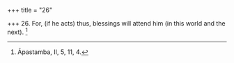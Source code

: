 +++
title = "26"

+++
26. For, (if he acts) thus, blessings will attend him (in this world and the next). [^22] 


[^22]:  Āpastamba, II, 5, 11, 4.
